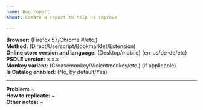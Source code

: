 ```yaml
---
name: Bug report
about: Create a report to help us improve

---
```


**Browser:** (Firefox 57/Chrome #/etc.)    
**Method:** (Direct/Userscript/Bookmarklet/Extension)    
**Online store version and language:** (Desktop/mobile) (en-us/de-de/etc)    
**PSDLE version:** x.x.x    
**Monkey variant:** (Greasemonkey/Violentmonkey/etc.) (if applicable)    
**Is Catalog enabled:** (No, by default/Yes)   

---

**Problem:** ~    
**How to replicate:** ~    
**Other notes:** ~
